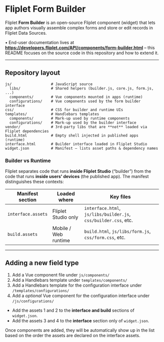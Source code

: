 # Fliplet Form Builder

Fliplet **Form Builder** is an open-source Fliplet component (widget) that lets app authors visually assemble complex forms and store or edit records in Fliplet Data Sources.

• End-user documentation lives at **https://developers.fliplet.com/API/components/form-builder.html** – this README focuses on the source code in this repository and how to extend it.

---

## Repository layout

```text
js/                  # JavaScript source
  libs/              # Shared helpers (builder.js, core.js, form.js, ...)
  components/        # Vue components mounted in apps (runtime)
  configurations/    # Vue components used by the form builder interface
css/                 # CSS for builder and runtime UIs
templates/           # Handlebars templates
  components/        # Mark-up used by runtime components
  configurations/    # Mark-up used by the builder interface
vendor/              # 3rd-party libs that are **not** loaded via Fliplet dependencies
build.html           # Empty shell injected in published apps (runtime)
interface.html       # Builder interface loaded in Fliplet Studio
widget.json          # Manifest – lists asset paths & dependency names
```

### Builder vs Runtime

Fliplet separates code that runs **inside Fliplet Studio** (“builder”) from the code that runs **inside users' devices** (the published app). The manifest distinguishes these contexts:

| Manifest section | Loaded where | Key files |
|------------------|--------------|-----------|
| `interface.assets` | Fliplet Studio only | `interface.html`, `js/libs/builder.js`, `css/builder.css`, etc. |
| `build.assets`      | Mobile / Web runtime | `build.html`, `js/libs/form.js`, `css/form.css`, etc. |

---


## Adding a new field type

1. Add a Vue component file under `js/components/`
2. Add a Handlebars template under `templates/components/`
3. Add a Handlebars template for the configuration interface under `/templates/configurations/`
4. Add a *optional* Vue component for the configuration interface under `/js/configurations/`

- Add the assets 1 and 2 to the **interface and build** sections of `widget.json`.
- Add the assets 3 and 4 to the **interface** section only of `widget.json`.

Once components are added, they will be automatically show up in the list based on the order the assets are declared on the interface assets.

